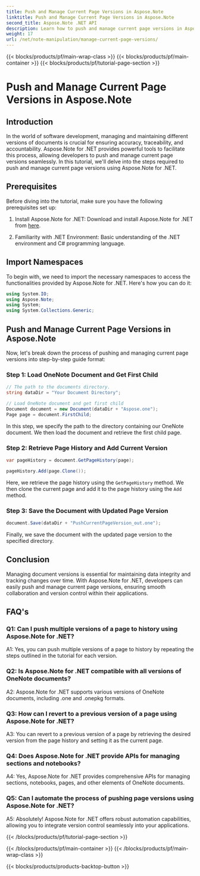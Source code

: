 ```yaml
---
title: Push and Manage Current Page Versions in Aspose.Note
linktitle: Push and Manage Current Page Versions in Aspose.Note
second_title: Aspose.Note .NET API
description: Learn how to push and manage current page versions in Aspose.Note for .NET effortlessly. Improve document version control and collaboration.
weight: 17
url: /net/note-manipulation/manage-current-page-versions/
---
```


{{< blocks/products/pf/main-wrap-class >}}
{{< blocks/products/pf/main-container >}}
{{< blocks/products/pf/tutorial-page-section >}}

# Push and Manage Current Page Versions in Aspose.Note

## Introduction

In the world of software development, managing and maintaining different versions of documents is crucial for ensuring accuracy, traceability, and accountability. Aspose.Note for .NET provides powerful tools to facilitate this process, allowing developers to push and manage current page versions seamlessly. In this tutorial, we'll delve into the steps required to push and manage current page versions using Aspose.Note for .NET.

## Prerequisites

Before diving into the tutorial, make sure you have the following prerequisites set up:

1. Install Aspose.Note for .NET: Download and install Aspose.Note for .NET from [here](https://releases.aspose.com/note/net/).

2. Familiarity with .NET Environment: Basic understanding of the .NET environment and C# programming language.

## Import Namespaces

To begin with, we need to import the necessary namespaces to access the functionalities provided by Aspose.Note for .NET. Here's how you can do it:

```csharp
using System.IO;
using Aspose.Note;
using System;
using System.Collections.Generic;
```

## Push and Manage Current Page Versions in Aspose.Note

Now, let's break down the process of pushing and managing current page versions into step-by-step guide format:

### Step 1: Load OneNote Document and Get First Child

```csharp
// The path to the documents directory.
string dataDir = "Your Document Directory";

// Load OneNote document and get first child
Document document = new Document(dataDir + "Aspose.one");
Page page = document.FirstChild;
```

In this step, we specify the path to the directory containing our OneNote document. We then load the document and retrieve the first child page.

### Step 2: Retrieve Page History and Add Current Version

```csharp
var pageHistory = document.GetPageHistory(page);

pageHistory.Add(page.Clone());
```

Here, we retrieve the page history using the `GetPageHistory` method. We then clone the current page and add it to the page history using the `Add` method.

### Step 3: Save the Document with Updated Page Version

```csharp
document.Save(dataDir + "PushCurrentPageVersion_out.one");
```

Finally, we save the document with the updated page version to the specified directory.

## Conclusion

Managing document versions is essential for maintaining data integrity and tracking changes over time. With Aspose.Note for .NET, developers can easily push and manage current page versions, ensuring smooth collaboration and version control within their applications.

## FAQ's

### Q1: Can I push multiple versions of a page to history using Aspose.Note for .NET?

A1: Yes, you can push multiple versions of a page to history by repeating the steps outlined in the tutorial for each version.

### Q2: Is Aspose.Note for .NET compatible with all versions of OneNote documents?

A2: Aspose.Note for .NET supports various versions of OneNote documents, including .one and .onepkg formats.

### Q3: How can I revert to a previous version of a page using Aspose.Note for .NET?

A3: You can revert to a previous version of a page by retrieving the desired version from the page history and setting it as the current page.

### Q4: Does Aspose.Note for .NET provide APIs for managing sections and notebooks?

A4: Yes, Aspose.Note for .NET provides comprehensive APIs for managing sections, notebooks, pages, and other elements of OneNote documents.

### Q5: Can I automate the process of pushing page versions using Aspose.Note for .NET?

A5: Absolutely! Aspose.Note for .NET offers robust automation capabilities, allowing you to integrate version control seamlessly into your applications.

{{< /blocks/products/pf/tutorial-page-section >}}

{{< /blocks/products/pf/main-container >}}
{{< /blocks/products/pf/main-wrap-class >}}

{{< blocks/products/products-backtop-button >}}
